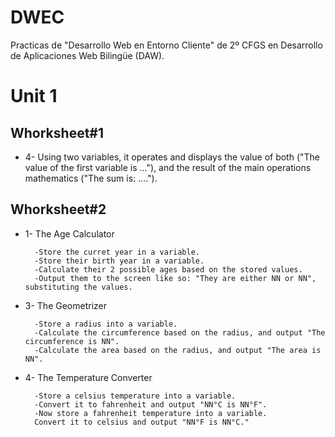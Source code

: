 # DWEC
Practicas de "Desarrollo Web en Entorno Cliente" de 2º CFGS en Desarrollo de Aplicaciones Web Bilingüe (DAW).

# Unit 1

## Whorksheet#1

- 4- Using two variables, it operates and displays the value of both
("The value of the first variable is ..."), and the result of the main operations
mathematics ("The sum is: ....").

## Whorksheet#2

- 1- The Age Calculator

        -Store the curret year in a variable.
        -Store their birth year in a variable.
        -Calculate their 2 possible ages based on the stored values.
        -Output them to the screen like so: "They are either NN or NN", substituting the values.

- 3- The Geometrizer

        -Store a radius into a variable.
        -Calculate the circumference based on the radius, and output "The circumference is NN".
        -Calculate the area based on the radius, and output "The area is NN".


- 4- The Temperature Converter

        -Store a celsius temperature into a variable.
        -Convert it to fahrenheit and output "NN°C is NN°F".
        -Now store a fahrenheit temperature into a variable.
        Convert it to celsius and output "NN°F is NN°C."


